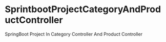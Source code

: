 # SprintbootProjectCategoryAndProductController
SpringBoot Project In Category Controller And Product Controller 
